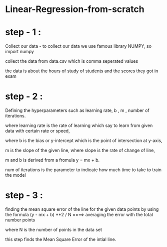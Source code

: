 # Linear-Regression-from-scratch


# step - 1 :

Collect our data - to collect our data we use famous library NUMPY, so import numpy

collect the data from data.csv which is comma seperated values

the data is about the hours of study of students and the scores they got in exam 

# step - 2 :

Defining the hyperparameters such as learning rate, b , m , number of iterations.

where learning rate is the rate of learning which say to learn from given data with certain rate or speed,

where b is the bias or y-intercept which is the point of intersection at y-axis,

m is the slope of the given line, where slope is the rate of change of line,

m and b is derived from a fromula y = mx + b.

num of iterations is the parameter to indicate how much time to take to train the model

# step - 3 :

finding the mean square error of the line for the given data points by using the formula (y - mx + b) **2 / N ====> averaging the error with the total number
points 

where N is the number of points in the data set 

this step finds the Mean Square Error of the intial line. 
